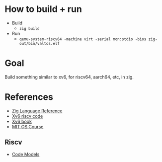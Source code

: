 # How to build + run
- Build
  - `zig build`
- Run
  - `qemu-system-riscv64 -machine virt -serial mon:stdio -bios zig-out/bin/valtos.elf`

# Goal
Build something similar to xv6, for riscv64, aarch64, etc, in zig.

# References

- [Zig Language Reference](https://ziglang.org/documentation/master/)
- [Xv6 riscv code](https://github.com/mit-pdos/xv6-riscv)
- [Xv6 book](https://pdos.csail.mit.edu/6.828/2021/xv6/book-riscv-rev2.pdf)
- [MIT OS Course](https://pdos.csail.mit.edu/6.828/2021/)

## Riscv
- [Code Models](https://www.sifive.com/blog/all-aboard-part-4-risc-v-code-models)
